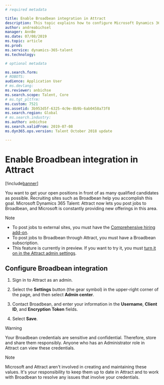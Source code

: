 ```yaml
---
# required metadata

title: Enable Broadbean integration in Attract
description: This topic explains how to configure Microsoft Dynamics 365 Talent - Attract to post jobs to external job boards such as Broadbean.
author: andreabichsel
manager: AnnBe
ms.date: 07/08/2019
ms.topic: article
ms.prod: 
ms.service: dynamics-365-talent
ms.technology: 

# optional metadata

ms.search.form: 
# ROBOTS: 
audience: Application User
# ms.devlang: 
ms.reviewer: anbichse
ms.search.scope: Talent, Core
# ms.tgt_pltfrm: 
ms.custom: 7521
ms.assetid: 3b953d5f-6325-4c9e-8b9b-6ab0458a73f8
ms.search.region: Global
# ms.search.industry: 
ms.author: anbichse
ms.search.validFrom: 2019-07-08
ms.dyn365.ops.version: Talent October 2018 update

---
```


# Enable Broadbean integration in Attract

[!include[banner](../includes/banner.md)]

You want to get your open positions in front of as many qualified candidates as possible. Recruiting sites such as Broadbean help you accomplish this goal. Microsoft Dynamics 365 Talent: Attract now lets you post jobs to Broadbean, and Microsoft is constantly providing new offerings in this area.

> [!NOTE]
> - To post jobs to external sites, you must have the [Comprehensive hiring add-on](https://docs.microsoft.com/dynamics365/unified-operations/talent/attract-comprehensive-hiring).
> - To post jobs to Broadbean through Attract, you must have a Broadbean subscription.
> - This feature is currently in preview. If you want to try it, you must [turn it on in the Attract admin settings](https://docs.microsoft.com/dynamics365/unified-operations/talent/access-preview-feature).

## Configure Broadbean integration

1. Sign in to Attract as an admin.

2. Select the **Settings** button (the gear symbol) in the upper-right corner of the page, and then select **Admin center**.

3. Contact Broadbean, and enter your information in the **Username**, **Client ID**, and **Encryption Token** fields.

4. Select **Save**.

> [!WARNING]
> Your Broadbean credentials are sensitive and confidential. Therefore, store and share them responsibly. Anyone who has an Administrator role in Attract can view these credentials.

> [!NOTE]
> Microsoft and Attract aren't involved in creating and maintaining these values. It's your responsibility to keep them up to date in Attract and to work with Broadbean to resolve any issues that involve your credentials.
